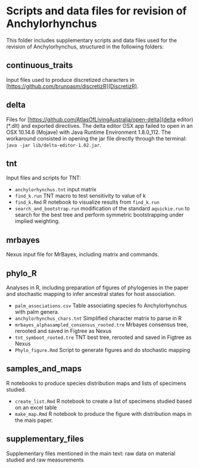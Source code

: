 # Scripts and data files for revision of **Anchylorhynchus**

This folder includes supplementary scripts and data files used for the revision of Anchylorhynchus, structured in the following folders:

## continuous_traits

Input files used to produce discretized characters in [https://github.com/brunoasm/discretizR](DiscretizR).


## delta

Files for [https://github.com/AtlasOfLivingAustralia/open-delta](delta editor) (*.dlt) and exported directives. 
The delta editor OSX app failed to open in an OSX 10.14.6 (Mojave) with Java Runtime Environment 1.8.0_112. The workaround consisted in opening the jar file directly through the terminal: `java -jar lib/delta-editor-1.02.jar`.

## tnt

Input files and scripts for TNT:
- `anchylorhynchus.tnt` input matrix 
- `find_k.run` TNT macro to test sensitivity to value of k
- `find_k.Rmd` R notebook to visualize results from `find_k.run`
- `search_and_bootstrap.run` modification of the standard `aquickie.run` to search for the best tree and perform symmetric bootstrapping under implied weighting.

## mrbayes

Nexus input file for MrBayes, including matrix and commands.

## phylo_R

Analyses in R, including preparation of figures of phylogenies in the paper and stochastic mapping to infer ancestral states for host association.

- `palm_associations.csv` Table associating species fo Anchylorhynchus with palm genera.
- `anchylorhynchus_chars.tnt` Simplified character matrix to parse in R
- `mrbayes_alphasampled_consensus_rooted.tre` Mrbayes consensus tree, rerooted and saved in Figtree as Nexus
- `tnt_symboot_rooted.tre` TNT best tree, rerooted and saved in Figtree as Nexus
- `Phylo_figure.Rmd` Script to generate figures and do stochastic mapping

## samples_and_maps

R notebooks to produce species distribution maps and lists of specimens studied.

- `create_list.Rmd` R notebook to create a list of specimens studied based on an excel table
- `make_map.Rmd` R notebook to produce the figure with distribution maps in the mais paper.

## supplementary_files

Supplementary files mentioned in the main text: raw data on material studied and raw measurements
